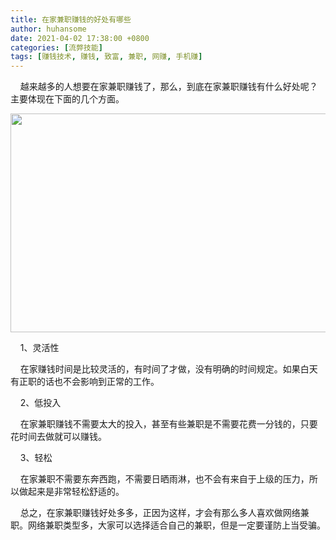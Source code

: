 ```yaml
---
title: 在家兼职赚钱的好处有哪些
author: huhansome
date: 2021-04-02 17:38:00 +0800
categories: [流弊技能]
tags: [赚钱技术, 赚钱, 致富, 兼职, 网赚, 手机赚]
---
```



        
    越来越多的人想要在家兼职赚钱了，那么，到底在家兼职赚钱有什么好处呢？主要体现在下面的几个方面。

<img src="http://www.jinduoxia.com.cn/d/file/2020-12-08/f11e81de5e1f4ebc489c9a589e87c460.jpg" style="width: 700px; height: 350px;"/>

    1、灵活性

    在家赚钱时间是比较灵活的，有时间了才做，没有明确的时间规定。如果白天有正职的话也不会影响到正常的工作。

    2、低投入

    在家兼职赚钱不需要太大的投入，甚至有些兼职是不需要花费一分钱的，只要花时间去做就可以赚钱。

    3、轻松

    在家兼职不需要东奔西跑，不需要日晒雨淋，也不会有来自于上级的压力，所以做起来是非常轻松舒适的。

    总之，在家兼职赚钱好处多多，正因为这样，才会有那么多人喜欢做网络兼职。网络兼职类型多，大家可以选择适合自己的兼职，但是一定要谨防上当受骗。
